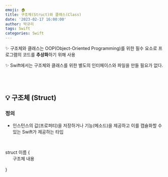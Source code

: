 ```yaml
---
emoji: 🏠
title: 구조체(Struct)와 클래스(Class) 
date: '2023-02-17 16:00:00'
author: 박규리
tags: Swift 
categories: Swift
---
```


✨ 구조체와 클래스는 OOP(Object-Oriented Programming)를 위한 필수 요소로 프로그램의 코드를 **추상화**하기 위해 사용 </br>

✨ Swift에서는 구조체와 클래스를 위한 별도의 인터페이스와 파일을 만들 필요가 없다.

</br>
</br>

## 💡 구조체 (Struct)

### 정의

* 인스턴스의 값(프로퍼티)을 저장하거나 기능(메소드)을 제공하고 이를 캡슐화할 수 있는 Swift가 제공하는 타입

</br> 

struct 이름 { </br>
&nbsp;&nbsp;&nbsp;&nbsp;&nbsp; 구조체 내용 </br>    
}